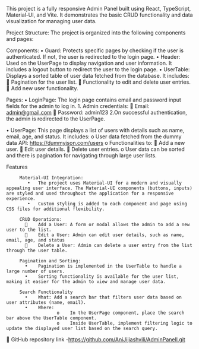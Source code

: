 This project is a fully responsive Admin Panel built using React, TypeScript, Material-UI, and Vite. It demonstrates the basic CRUD functionality and data visualization for managing user data.

Project Structure:
The project is organized into the following components and pages:


Components:
       •	Guard: Protects specific pages by checking if the user is authenticated. If not, the user is redirected to the login page.
       •	Header: Used on the UserPage to display navigation and user information. It includes a logout button to redirect the user to the login page.
       •	UserTable: Displays a sorted table of user data fetched from the database. It includes:
                   	Pagination for the user list.
                   	Functionality to edit and delete user entries.
                   	Add new user functionality.


Pages:
   •	LoginPage: The login page contains email and password input fields for the admin to log in.
        1.	Admin credentials:
           	Email: admin@gmail.com
           	Password: admin123
       2.On successful authentication, the admin is redirected to the UserPage.

   •	UserPage: This page displays a list of users with details such as name, email, age, and status. It includes:
           o	User data fetched from the dummy data API: https://dummyjson.com/users
           o	Functionalities to:
                   	Add a new user.
                   	Edit user details.
                   	Delete user entries.
           o	User data can be sorted and there is pagination for navigating through large user lists.



Features

         Material-UI Integration:
            •	The project uses Material-UI for a modern and visually appealing user interface. The Material-UI components (buttons, inputs) are styled and used throughout the application for a responsive experience.
            •	Custom styling is added to each component and page using CSS files for additional flexibility.
            
         CRUD Operations:
           	Add a User: A form or modal allows the admin to add a new user to the list.
           	Edit a User: Admin can edit user details, such as name, email, age, and status
           	Delete a User: Admin can delete a user entry from the list through the user table.

         Pagination and Sorting:
           •	Pagination is implemented in the UserTable to handle a large number of users.
           •	Sorting functionality is available for the user list, making it easier for the admin to view and manage user data.

         Search Functionality
           •	What: Add a search bar that filters user data based on user attributes (name, email).
           •	Where:
                       o	In the UserPage component, place the search bar above the UserTable component.
                       o	Inside UserTable, implement filtering logic to update the displayed user list based on the search query.

	GitHub repository link  -https://github.com/AniJijiashvili/AdminPanell.git

